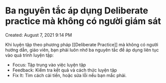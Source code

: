 # Ba nguyên tắc áp dụng Deliberate practice mà không có người giám sát

Created: August 7, 2021 9:14 PM

Khi luyện tập theo phương pháp [[Deliberate Practice]] mà không có người hướng dẫn, giáo viên, bạn phải luôn nhớ ba nguyên tắc để áp dụng liên tục vào quá trình luyện tập:

- Focus: Tập trung vào việc luyện tập
- Feedback: Kiểm tra kết quả và cách thức luyện tập
- Fix It: Tìm cách cải tiến, hoặc sửa lỗi nếu bạn mắc phải.